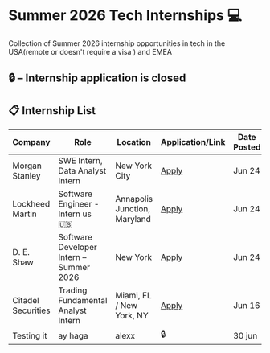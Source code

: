 # Summer 2026 Tech Internships 💻

Collection of Summer 2026 internship opportunities in tech in the USA(remote or doesn't require a visa ) and EMEA
 
🔒 – Internship application is closed  
---

## 📋 Internship List

| Company           | Role                                           | Location                        | Application/Link | Date Posted |
|------------------|------------------------------------------------|----------------------------------|------------------|-------------|
| Morgan Stanley   | SWE Intern, Data Analyst Intern                | New York City                    | [Apply](#)       | Jun 24      |
| Lockheed Martin  | Software Engineer - Intern us 🇺🇸              | Annapolis Junction, Maryland     | [Apply](#)       | Jun 24      |
| D. E. Shaw       | Software Developer Intern – Summer 2026        | New York                         | [Apply](#)       | Jun 24      |
| Citadel Securities| Trading Fundamental Analyst Intern             | Miami, FL / New York, NY         | [Apply](#)       | Jun 16      |
| Testing it        | ay haga                                        | alexx                            |  🔒             |  30 jun      |
